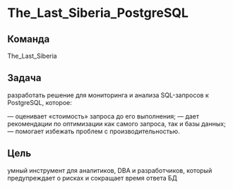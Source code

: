 # The_Last_Siberia_PostgreSQL

## Команда

The_Last_Siberia

## Задача

разработать решение для мониторинга и анализа SQL-запросов к PostgreSQL, которое: 

— оценивает «стоимость» запроса до его выполнения;
— дает рекомендации по оптимизации как самого запроса, так и базы данных;
— помогает избежать проблем с производительностью.

## Цель

умный инструмент для аналитиков, DBA и разработчиков, который предупреждает о рисках и сокращает время ответа БД

